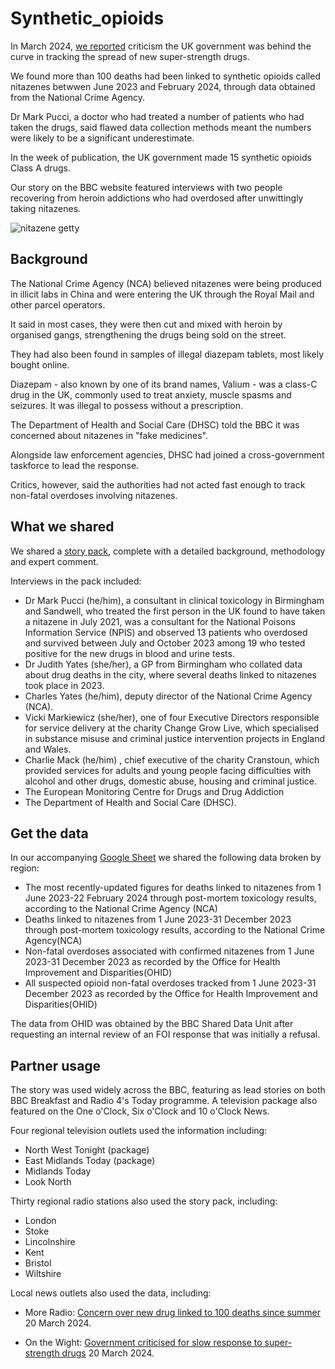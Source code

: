# Synthetic_opioids

In March 2024, [we reported](https://www.bbc.co.uk/news/uk-68479491) criticism the UK government was behind the curve in tracking the spread of new super-strength drugs.

We found more than 100 deaths had been linked to synthetic opioids called nitazenes betwwen June 2023 and February 2024, through data obtained from the National Crime Agency.

Dr Mark Pucci, a doctor who had treated a number of patients who had taken the drugs, said flawed data collection methods meant the numbers were likely to be a significant underestimate.

In the week of publication, the UK government made 15 synthetic opioids Class A drugs.

Our story on the BBC website featured interviews with two people recovering from heroin addictions who had overdosed after unwittingly taking nitazenes.

![nitazene getty](https://github.com/BBC-Data-Unit/Synthetic_opioids/assets/61186777/01ad7642-2fc2-4b2b-97dc-dab38f1e09ce)

## Background

The National Crime Agency (NCA) believed nitazenes were being produced in illicit labs in China and were entering the UK through the Royal Mail and other parcel operators.

It said in most cases, they were then cut and mixed with heroin by organised gangs, strengthening the drugs being sold on the street.

They had also been found in samples of illegal diazepam tablets, most likely bought online.

Diazepam - also known by one of its brand names, Valium - was a class-C drug in the UK,  commonly used to treat anxiety, muscle spasms and seizures. It was illegal to possess without a prescription.

The Department of Health and Social Care (DHSC) told the BBC it was concerned about nitazenes in "fake medicines". 

Alongside law enforcement agencies, DHSC had joined a cross-government taskforce to lead the response.

Critics, however, said the authorities had not acted fast enough to track non-fatal overdoses involving nitazenes.

## What we shared

We shared a [story pack](https://docs.google.com/document/d/1gvaKS175L6Q3-W4dFw_l2sHuSoozNO2IXWtZ7muuO_s/edit?usp=sharing), complete with a detailed background, methodology and expert comment.

Interviews in the pack included: 

* Dr Mark Pucci (he/him), a consultant in clinical toxicology in Birmingham and Sandwell, who treated the first person in the UK found to have taken a nitazene in July 2021, was a consultant for the National Poisons Information Service (NPIS) and observed 13 patients who overdosed and survived between July and October 2023 among 19 who tested positive for the new drugs in blood and urine tests.
* Dr Judith Yates (she/her), a GP from Birmingham who collated data about drug deaths in the city, where several deaths linked to nitazenes took place in 2023.
* Charles Yates (he/him), deputy director of the National Crime Agency (NCA). 
* Vicki Markiewicz (she/her), one of four Executive Directors responsible for service delivery at the charity Change Grow Live, which specialised in substance misuse and criminal justice intervention projects in England and Wales.
* Charlie Mack (he/him) , chief executive of the charity Cranstoun, which provided services for adults and young people facing difficulties with alcohol and other drugs, domestic abuse, housing and criminal justice.
* The European Monitoring Centre for Drugs and Drug Addiction
* The Department of Health and Social Care (DHSC).

## Get the data

In our accompanying [Google Sheet](https://docs.google.com/spreadsheets/d/1ZbdoaRt--mqC4XWWI00LvpcvnJPz87LfSgDPe6RkUQk/edit?usp=sharing_) we shared the following data broken by region:

* The most recently-updated figures for deaths linked to nitazenes from 1 June 2023-22 February 2024 through post-mortem toxicology results, according to the National Crime Agency (NCA)
* Deaths linked to nitazenes from 1 June 2023-31 December 2023 through post-mortem toxicology results, according to the National Crime Agency(NCA)
* Non-fatal overdoses associated with confirmed nitazenes from 1 June 2023-31 December 2023 as recorded by the Office for Health Improvement and Disparities(OHID)
* All suspected opioid non-fatal overdoses tracked from 1 June 2023-31 December 2023 as recorded by the Office for Health Improvement and Disparities(OHID)

The data from OHID was obtained by the BBC Shared Data Unit after requesting an internal review of an FOI response that was initially a refusal.

## Partner usage

The story was used widely across the BBC, featuring as lead stories on both BBC Breakfast and Radio 4's Today programme. A television package also featured on the One o'Clock, Six o'Clock and 10 o'Clock News. 

Four regional television outlets used the information including: 

* North West Tonight (package)
* East Midlands Today (package)
* Midlands Today
* Look North

Thirty regional radio stations also used the story pack, including:

* London
* Stoke
* Lincolnshire
* Kent
* Bristol
* Wiltshire

Local news outlets also used the data, including:

* More Radio: [Concern over new drug linked to 100 deaths since summer](https://www.moreradio.online/news/sussex-news/concern-over-new-drug-linked-to-over-100-deaths-since-last-summer/) 20 March 2024.  

* On the Wight: [Government criticised for slow response to super-strength drugs](https://onthewight.com/uk-government-criticised-for-slow-response-to-emerging-super-strength-drugs/) 20 March 2024.

